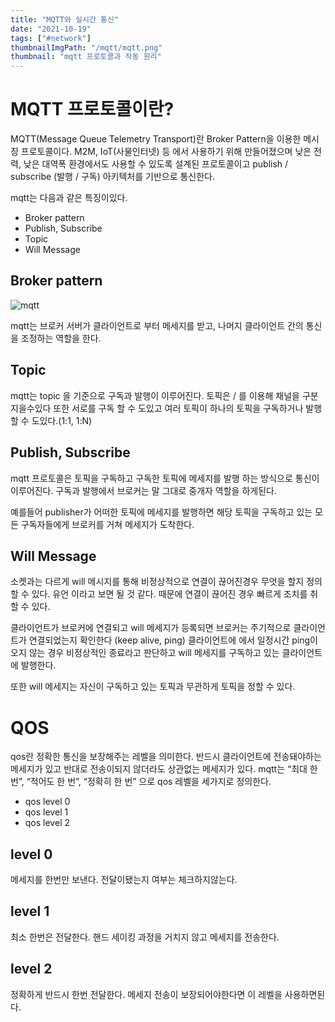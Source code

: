 ```yaml
---
title: "MQTT와 실시간 통신"
date: "2021-10-19"
tags: ["#network"]
thumbnailImgPath: "/mqtt/mqtt.png"
thumbnail: "mqtt 프로토콜과 작동 원리"
---
```


# MQTT 프로토콜이란?

MQTT(Message Queue Telemetry Transport)란 Broker Pattern을 이용한 메시징 프로토콜이다. M2M, IoT(사물인터넷) 등 에서 사용하기 위해 만들어졌으며 낮은 전력, 낮은 대역폭 환경에서도 사용할 수 있도록 설계된 프로토콜이고 publish / subscribe (발행 / 구독) 아키텍처를 기반으로 통신한다.

mqtt는 다음과 같은 특징이있다.

- Broker pattern
- Publish, Subscribe
- Topic
- Will Message

## Broker pattern

![mqtt](/mqtt/mqtt-protocol.png)

mqtt는 브로커 서버가 클라이언트로 부터 메세지를 받고, 나머지 클라이언트 간의 통신을 조정하는 역할을 한다.

## Topic

mqtt는 topic 을 기준으로 구독과 발행이 이루어진다. 토픽은 / 를 이용해 채널을 구분 지을수있다 또한 서로를 구독 할 수 도있고 여러 토픽이 하나의 토픽을 구독하거나 발행 할 수 도있다.(1:1, 1:N)

## Publish, Subscribe

mqtt 프로토콜은 토픽을 구독하고 구독한 토픽에 메세지를 발행 하는 방식으로 통신이 이루어진다. 구독과 발행에서 브로커는 말 그대로 중개자 역할을 하게된다.

예를들어 publisher가 어떠한 토픽에 메세지를 발행하면 해당 토픽을 구독하고 있는 모든 구독자들에게 브로커를 거쳐 메세지가 도착한다.

## Will Message

소켓과는 다르게 will 메시지를 통해 비정상적으로 연결이 끊어진경우 무엇을 할지 정의 할 수 있다. 유언 이라고 보면 될 것 같다. 때문에 연결이 끊어진 경우 빠르게 조치를 취할 수 있다.

클라이언트가 브로커에 연결되고 will 메세지가 등록되면 브로커는 주기적으로 클라이언트가 연결되었는지 확인한다 (keep alive, ping) 클라이언트에 에서 일정시간 ping이 오지 않는 경우 비정상적인 종료라고 판단하고 will 메세지를 구독하고 있는 클라이언트에 발행한다.

또한 will 메세지는 자신이 구독하고 있는 토픽과 무관하게 토픽을 정할 수 있다.

# QOS

qos란 정확한 통신을 보장해주는 레벨을 의미한다. 반드시 클라이언트에 전송돼야하는 메세지가 있고 반대로 전송이되지 않더라도 상관없는 메세지가 있다. mqtt는 “최대 한번”, “적어도 한 번”, “정확히 한 번” 으로 qos 레벨을 세가지로 정의한다.

- qos level 0
- qos level 1
- qos level 2

## level 0

메세지를 한번만 보낸다. 전달이됐는지 여부는 체크하지않는다.

## level 1

최소 한번은 전달한다. 핸드 세이킹 과정을 거치지 않고 메세지를 전송한다.

## level 2

정확하게 반드시 한번 전달한다. 메세지 전송이 보장되어야한다면 이 레벨을 사용하면된다.

